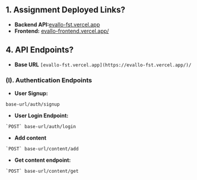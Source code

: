## 1. Assignment Deployed Links?
- **Backend API:**[﻿evallo-fst.vercel.app](https://evallo-fst.vercel.app/) 
- **Frontend:** [﻿evallo-frontend.vercel.app/](https://evallo-frontend.vercel.app/) 
## 4. API Endpoints?
- **Base URL** `﻿[﻿evallo-fst.vercel.app](https://evallo-fst.vercel.app/)/` 
### (I). Authentication Endpoints
- **User Signup:**
```
base-url/auth/signup
```
- **User Login Endpoint:**
```
`﻿POST` base-url/auth/login
```
- **Add content**
```
`﻿POST` base-url/content/add
```
- **Get content endpoint:**
```
﻿`﻿POST` base-url/content/get
```

